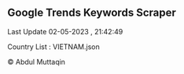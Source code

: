 

## Google Trends Keywords Scraper 
 
Last Update 02-05-2023 , 21:42:49

Country List :
VIETNAM.json



© Abdul Muttaqin 
